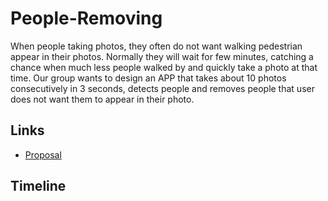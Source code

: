 People-Removing
===============
When people taking photos, they often do not want walking pedestrian appear in their photos. Normally they will wait for few minutes, catching a chance when much less people walked by and quickly take a photo at that time. Our group wants to design an APP that takes about 10 photos consecutively in 3 seconds, detects people and removes people that user does not want them to appear in their photo.

Links
--------------------------------
- [Proposal](https://docs.google.com/document/d/1n3Je26vvEhysU8woxhS8LGQlUYhVQlavY2kWCHK2f1g/edit#heading=h.i2f3i5fyj738)

Timeline
--------------------------------
